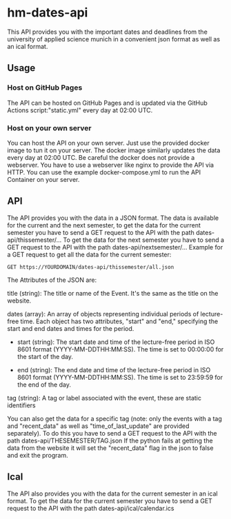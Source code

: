 # hm-dates-api
This API provides you with the important dates and deadlines from the university of applied science munich in a convenient json format as well as an ical format.

## Usage
### Host on GitHub Pages
The API can be hosted on GitHub Pages and is updated via the GitHub Actions script:"static.yml" every day at 02:00 UTC.
### Host on your own server
You can host the API on your own server. Just use the provided docker image to tun it on your server.
The docker image similarly updates the data every day at 02:00 UTC.
Be careful the docker does not provide a webserver. You have to use a webserver like nginx to provide the API via HTTP.
You can use the example docker-compose.yml to run the API Container on your server.

## API
The API provides you with the data in a JSON format.
The data is available for the current and the next semester, to get the data for the current semester you have to send a GET request to the API with the path dates-api/thissemester/...
To get the data for the next semester you have to send a GET request to the API with the path dates-api/nextsemester/...
Example for a GET request to get all the data for the current semester:
```http
GET https://YOURDOMAIN/dates-api/thissemester/all.json
```
The Attributes of the JSON are:

title (string): The title or name of the Event. It's the same as the title on the website. 

dates (array): An array of objects representing individual periods of lecture-free time. Each object has two attributes, "start" and "end," specifying the start and end dates and times for the period.

* start (string): The start date and time of the lecture-free period in ISO 8601 format (YYYY-MM-DDTHH:MM:SS). The time is set to 00:00:00 for the start of the day.

* end (string): The end date and time of the lecture-free period in ISO 8601 format (YYYY-MM-DDTHH:MM:SS). The time is set to 23:59:59 for the end of the day.

tag (string): A tag or label associated with the event, these are static identifiers 

You can also get the data for a specific tag (note: only the events with a tag and "recent_data" as well as "time_of_last_update" are provided separately). To do this you have to send a GET request to the API with the path dates-api/THESEMESTER/TAG.json
If the python fails at getting the data from the website it will set the "recent_data" flag in the json to false and exit the program.
## Ical
The API also provides you with the data for the current semester in an ical format.
To get the data for the current semester you have to send a GET request to the API with the path dates-api/ical/calendar.ics